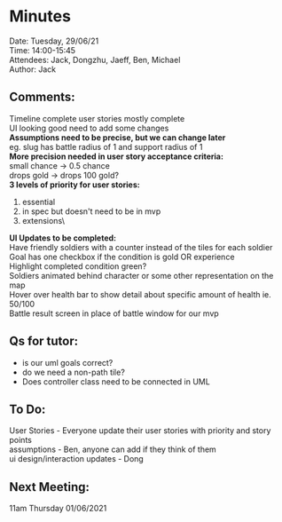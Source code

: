 # Minutes
Date: Tuesday, 29/06/21\
Time: 14:00-15:45\
Attendees: Jack, Dongzhu, Jaeff, Ben, Michael\
Author: Jack

## Comments:
Timeline complete
user stories mostly complete\
UI looking good need to add some changes\
<b>Assumptions need to be precise, but we can change later</b>\
eg. slug has battle radius of 1 and support radius of 1\
<b>More precision needed in user story acceptance criteria:</b>\
small chance -> 0.5 chance\
drops gold -> drops 100 gold?\
<b>3 levels of priority for user stories:</b>
1. essential
2. in spec but doesn't need to be in mvp
3. extensions\

<b>UI Updates to be completed:</b>\
Have friendly soldiers with a counter instead of the tiles for each soldier\
Goal has one checkbox if the condition is gold OR experience\
Highlight completed condition green?\
Soldiers animated behind character or some other representation on the map\
Hover over health bar to show detail about specific amount of health ie. 50/100\
Battle result screen in place of battle window for our mvp


## Qs for tutor:
- is our uml goals correct?
- do we need a non-path tile?
- Does controller class need to be connected in UML

## To Do:
User Stories - Everyone update their user stories with priority and story points\
assumptions - Ben, anyone can add if they think of them\
ui design/interaction updates - Dong

## Next Meeting:
11am Thursday 01/06/2021
